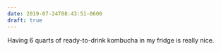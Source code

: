 ```yaml
---
date: 2019-07-24T08:43:51-0600
draft: true
---
```




Having 6 quarts of ready-to-drink kombucha in my fridge is really nice.



